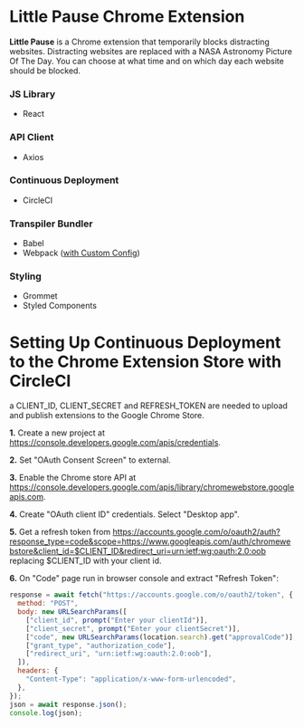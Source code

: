 # Little Pause Chrome Extension

**Little Pause** is a Chrome extension that temporarily blocks distracting websites. Distracting websites are replaced with a NASA Astronomy Picture Of The Day. You can choose at what time and on which day each website should be blocked.

### JS Library

- React

### API Client

- Axios

### Continuous Deployment

- CircleCI

### Transpiler Bundler

- Babel
- Webpack ([with Custom Config](https://github.com/cmargieson/little-pause/blob/master/webpack.config.js))

### Styling

- Grommet
- Styled Components

# Setting Up Continuous Deployment to the Chrome Extension Store with CircleCI

a CLIENT_ID, CLIENT_SECRET and REFRESH_TOKEN are needed to upload and publish extensions to the Google Chrome Store.

**1.** Create a new project at https://console.developers.google.com/apis/credentials.

**2.** Set "OAuth Consent Screen" to external.

**3.** Enable the Chrome store API at https://console.developers.google.com/apis/library/chromewebstore.googleapis.com.

**4.** Create "OAuth client ID" credentials. Select "Desktop app".

**5.** Get a refresh token from https://accounts.google.com/o/oauth2/auth?response_type=code&scope=https://www.googleapis.com/auth/chromewebstore&client_id=$CLIENT_ID&redirect_uri=urn:ietf:wg:oauth:2.0:oob replacing $CLIENT_ID with your client id.

**6.** On "Code" page run in browser console and extract "Refresh Token":

```js
response = await fetch("https://accounts.google.com/o/oauth2/token", {
  method: "POST",
  body: new URLSearchParams([
    ["client_id", prompt("Enter your clientId")],
    ["client_secret", prompt("Enter your clientSecret")],
    ["code", new URLSearchParams(location.search).get("approvalCode")],
    ["grant_type", "authorization_code"],
    ["redirect_uri", "urn:ietf:wg:oauth:2.0:oob"],
  ]),
  headers: {
    "Content-Type": "application/x-www-form-urlencoded",
  },
});
json = await response.json();
console.log(json);
```
